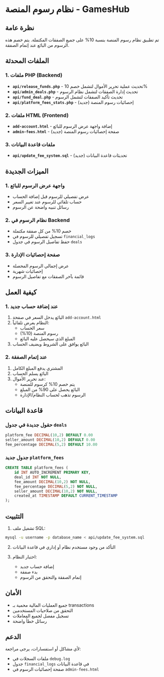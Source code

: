 # نظام رسوم المنصة - GamesHub

## نظرة عامة
تم تطبيق نظام رسوم المنصة بنسبة 10% على جميع الصفقات المكتملة. يتم خصم هذه الرسوم من البائع عند إتمام الصفقة.

## الملفات المحدثة

### 1. ملفات PHP (Backend)
- **`api/release_funds.php`** - تحديث عملية تحرير الأموال لتشمل خصم 10%
- **`api/admin_deals.php`** - تحديث إدارة الصفقات لتشمل نظام الرسوم
- **`api/fund_deal.php`** - تحديث تأكيد الصفقات لتشمل الرسوم
- **`api/platform_fees_stats.php`** - إحصائيات رسوم المنصة (جديد)

### 2. ملفات HTML (Frontend)
- **`add-account.html`** - إضافة واجهة عرض الرسوم للبائع
- **`admin-fees.html`** - صفحة إحصائيات رسوم المنصة (جديد)

### 3. ملفات قاعدة البيانات
- **`api/update_fee_system.sql`** - تحديثات قاعدة البيانات (جديد)

## الميزات الجديدة

### 1. واجهة عرض الرسوم للبائع
- عرض تفصيلي للرسوم قبل إضافة الحساب
- حساب تلقائي للرسوم عند تغيير السعر
- رسائل تنبيه واضحة عن الرسوم

### 2. نظام الرسوم في Backend
- خصم 10% من كل صفقة مكتملة
- تسجيل تفصيلي للرسوم في `financial_logs`
- حفظ تفاصيل الرسوم في جدول `deals`

### 3. صفحة إحصائيات الإدارة
- عرض إجمالي الرسوم المحصلة
- إحصائيات شهرية
- قائمة بآخر الصفقات مع تفاصيل الرسوم

## كيفية العمل

### 1. عند إضافة حساب جديد
1. البائع يدخل السعر في صفحة `add-account.html`
2. النظام يعرض تلقائياً:
   - سعر الحساب
   - رسوم المنصة (10%)
   - المبلغ الذي سيحصل عليه البائع
3. البائع يوافق على الشروط ويضيف الحساب

### 2. عند إتمام الصفقة
1. المشتري يدفع المبلغ الكامل
2. البائع يسلم الحساب
3. عند تحرير الأموال:
   - يتم خصم 10% كرسوم للمنصة
   - البائع يحصل على 90% من المبلغ
   - الرسوم تذهب لحساب النظام/الإدارة

## قاعدة البيانات

### حقول جديدة في جدول `deals`
```sql
platform_fee DECIMAL(10,2) DEFAULT 0.00
seller_amount DECIMAL(10,2) DEFAULT 0.00  
fee_percentage DECIMAL(5,2) DEFAULT 10.00
```

### جدول جديد `platform_fees`
```sql
CREATE TABLE platform_fees (
    id INT AUTO_INCREMENT PRIMARY KEY,
    deal_id INT NOT NULL,
    fee_amount DECIMAL(10,2) NOT NULL,
    fee_percentage DECIMAL(5,2) NOT NULL,
    seller_amount DECIMAL(10,2) NOT NULL,
    created_at TIMESTAMP DEFAULT CURRENT_TIMESTAMP
);
```

## التثبيت

1. تشغيل ملف SQL:
```bash
mysql -u username -p database_name < api/update_fee_system.sql
```

2. التأكد من وجود مستخدم نظام أو إداري في قاعدة البيانات

3. اختبار النظام:
   - إضافة حساب جديد
   - بدء صفقة
   - إتمام الصفقة والتحقق من الرسوم

## الأمان

- جميع العمليات المالية محمية بـ transactions
- التحقق من صلاحيات المستخدمين
- تسجيل مفصل لجميع المعاملات
- رسائل خطأ واضحة

## الدعم

لأي مشاكل أو استفسارات، يرجى مراجعة:
- ملفات السجلات في `debug.log`
- جدول `financial_logs` في قاعدة البيانات
- صفحة إحصائيات الرسوم في `admin-fees.html`
